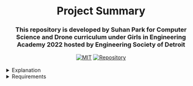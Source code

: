 <h1 align='center'>Project Summary</h1>

<h3 align='center'>This repository is developed by Suhan Park for Computer Science and Drone curriculum under Girls in Engineering Academy 2022 hosted by Engineering Society of Detroit</h3>

<div align='center'></div><div align="center">
  <a href="https://opensource.org/licenses/MIT"><img src="https://img.shields.io/badge/License-MIT-yellow.svg" alt="MIT"></a>
  <a href="https://github.com/suhanpark/GEA2022"><img src="https://img.shields.io/badge/packages-repository-b956e8.svg?style=flat-square" alt="Repository"></a>
</div>


</br>
<details>
<summary>Explanation</summary>
  
  * This project is built using `djitellopy` and DJI Tello Drone.
  * `basics` folder contains topics in basic computer vision and keyboard control mainly using `cv2` and `pygame`.
  * `drone_od` folder contains topics in object detection using DNN computer vision SSD-Mobilenet neural network.
  * `facetracking` folder contains topics in object detection using CV2 Cascade Classifier.
</details>
<details>
<summary>Requirements</summary>
    
How to install all the requirements:

    $ pip install -r requirements.txt
      
**The answer code files are `movetest.py`, `streaming.py`, `dronecam.py`, and `od_drone.py`**
</details>

